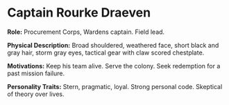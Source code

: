 # Captain Rourke Draeven

**Role:** Procurement Corps, Wardens captain. Field lead.

**Physical Description:** Broad shouldered, weathered face, short black and gray hair, storm gray eyes, tactical gear with claw scored chestplate.

**Motivations:** Keep his team alive. Serve the colony. Seek redemption for a past mission failure.

**Personality Traits:** Stern, pragmatic, loyal. Strong personal code. Skeptical of theory over lives.
